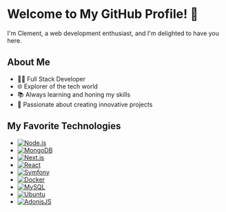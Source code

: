 # Welcome to My GitHub Profile! 👋

I'm Clement, a web development enthusiast, and I'm delighted to have you here.

## About Me

- 👨‍💻 Full Stack Developer
- 🌐 Explorer of the tech world
- 📚 Always learning and honing my skills
- 🚀 Passionate about creating innovative projects

## My Favorite Technologies

- [![Node.js](https://img.shields.io/badge/Node.js-14.x-339933?style=flat-square&logo=node.js&color=339933&logoColor=white)](https://nodejs.org/)
- [![MongoDB](https://img.shields.io/badge/MongoDB-4.x-47A248?style=flat-square&logo=mongodb&color=47A248&logoColor=white)](https://www.mongodb.com/)
- [![Next.js](https://img.shields.io/badge/Next.js-12.x-000000?style=flat-square&logo=next.js&color=000000&logoColor=white)](https://nextjs.org/)
- [![React](https://img.shields.io/badge/React-17.x-61DAFB?style=flat-square&logo=react&color=61DAFB&logoColor=white)](https://reactjs.org/)
- [![Symfony](https://img.shields.io/badge/Symfony-5.x-000000?style=flat-square&logo=symfony&color=000000&logoColor=white)](https://symfony.com/)
- [![Docker](https://img.shields.io/badge/Docker-latest-2496ED?style=flat-square&logo=docker&color=2496ED&logoColor=white)](https://www.docker.com/)
- [![MySQL](https://img.shields.io/badge/MySQL-latest-4479A1?style=flat-square&logo=mysql&color=4479A1&logoColor=white)](https://www.mysql.com/)
- [![Ubuntu](https://img.shields.io/badge/Ubuntu-latest-E95420?style=flat-square&logo=ubuntu&color=E95420&logoColor=white)](https://ubuntu.com/)
- [![AdonisJS](https://img.shields.io/badge/AdonisJS-latest-4E44DB?style=flat-square&logo=adonisjs&color=4E44DB&logoColor=white)](https://adonisjs.com/)




